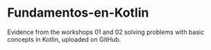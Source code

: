 # Fundamentos-en-Kotlin
Evidence from the workshops 01 and 02 solving problems with basic concepts in Kotlin, uploaded on GitHub.
